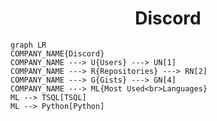 <h1 align="center">Discord</h1>

```mermaid
graph LR
COMPANY_NAME{Discord}
COMPANY_NAME ---> U{Users} ---> UN[1]
COMPANY_NAME ---> R{Repositories} ---> RN[2]
COMPANY_NAME ---> G{Gists} ---> GN[4]
COMPANY_NAME ---> ML{Most Used<br>Languages}
ML --> TSQL[TSQL]
ML --> Python[Python]
```
